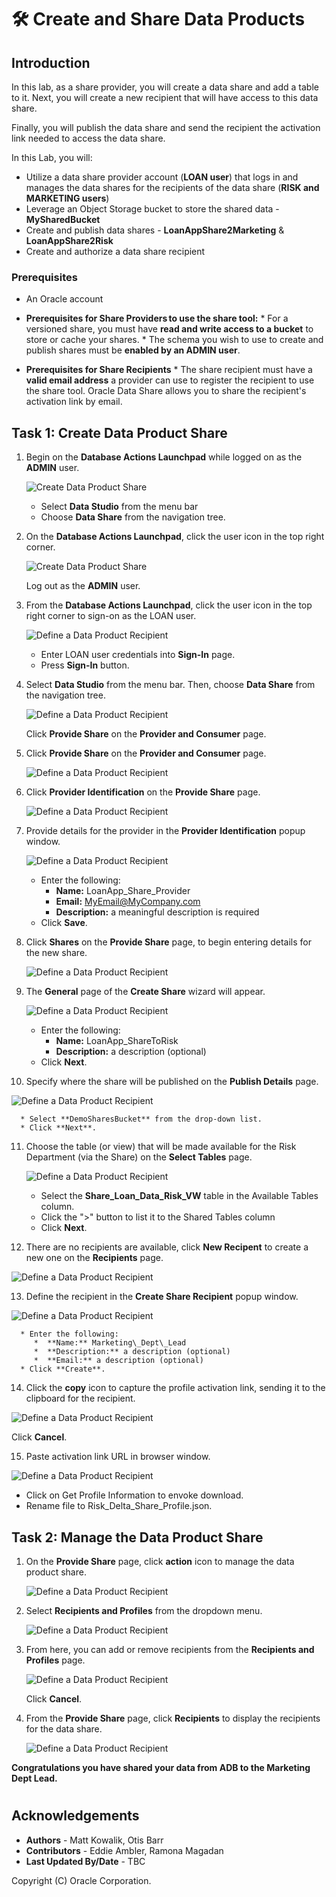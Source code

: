 # 🛠️ Create and Share Data Products

## Introduction

In this lab, as a share provider, you will create a data share and add a table to it. Next, you will create a new recipient that will have access to this data share.

Finally, you will publish the data share and send the recipient the activation link needed to access the data share.

In this Lab, you will:

* Utilize a data share provider account (**LOAN user**) that logs in and manages the data shares for the recipients of the data share (**RISK and MARKETING users**)
* Leverage an Object Storage bucket to store the shared data - **MySharedBucket**
* Create and publish data shares - **LoanAppShare2Marketing** & **LoanAppShare2Risk**
* Create and authorize a data share recipient

### Prerequisites

* An Oracle account

* **Prerequisites for Share Providers to use the share tool:**
      * For a versioned share, you must have **read and write access to a bucket** to store or cache your shares.
      * The schema you wish to use to create and publish shares must be **enabled by an ADMIN user**.

* **Prerequisites for Share Recipients**
      * The share recipient must have a **valid email address** a provider can use to register the recipient to use the share tool. Oracle Data Share allows you to share the recipient's activation link by email.

## Task 1: Create Data Product Share

1. Begin on the **Database Actions Launchpad** while logged on as the **ADMIN** user.

   ![Create Data Product Share](./images/create-data-product-share-1.png "Create Data Product Share")

   * Select **Data Studio** from the menu bar
   * Choose **Data Share** from the navigation tree.

2. On the **Database Actions Launchpad**, click the user icon in the top right corner.

   ![Create Data Product Share](./images/create-data-product-share-1a.png "Create Data Product Share")

   Log out as the **ADMIN** user.

3. From the **Database Actions Launchpad**, click the user icon in the top right corner to sign-on as the LOAN user.

   ![Define a Data Product Recipient](./images/define-data-product-share-recipient-1.png "Define a Data Product Recipient")

      * Enter LOAN user credentials into **Sign-In** page.
      * Press **Sign-In** button.

4. Select **Data Studio** from the menu bar.  Then, choose **Data Share** from the navigation tree.

   ![Define a Data Product Recipient](./images/define-data-product-share-recipient-2.png "Define a Data Product Recipient")

   Click **Provide Share** on the **Provider and Consumer** page.

5. Click **Provide Share** on the **Provider and Consumer** page.

    ![Define a Data Product Recipient](./images/define-data-product-share-recipient-3.png "Define a Data Product Recipient")

6. Click **Provider Identification** on the **Provide Share** page.

   ![Define a Data Product Recipient](./images/define-data-product-share-recipient-4.png "Define a Data Product Recipient")

7. Provide details for the provider in the **Provider Identification** popup window.

   ![Define a Data Product Recipient](./images/define-data-product-share-recipient-5.png "Define a Data Product Recipient")

      * Enter the following:
         * **Name:** LoanApp\_Share\_Provider
         * **Email:** MyEmail@MyCompany.com
         * **Description:** a meaningful description is required
      * Click **Save**.

8. Click **Shares** on the **Provide Share** page, to begin entering details for the new share.

    ![Define a Data Product Recipient](./images/define-data-product-share-recipient-6.png "Define a Data Product Recipient")

9. The **General** page of the **Create Share** wizard will appear.

    ![Define a Data Product Recipient](./images/create-share-general-risk.png "Define a Data Product Recipient")

      * Enter the following:
         *  **Name:** LoanApp\_ShareToRisk
         *  **Description:** a description (optional)
      * Click **Next**.

10. Specify where the share will be published on the **Publish Details** page.

   ![Define a Data Product Recipient](./images/define-data-product-share-recipient-8.png "Define a Data Product Recipient")

      * Select **DemoSharesBucket** from the drop-down list.
      * Click **Next**.

11. Choose the table (or view) that will be made available for the Risk Department (via the Share) on the **Select Tables** page.

    ![Define a Data Product Recipient](./images/create-share-select-table-risk.png "Define a Data Product Recipient")

      * Select the **Share\_Loan\_Data\_Risk\_VW** table in the Available Tables column.
      *  Click the ">" button to list it to the Shared Tables column
      * Click **Next**.

12. There are no recipients are available, click **New Recipent** to create a new one on the **Recipients** page.

   ![Define a Data Product Recipient](./images/define-data-product-share-recipient-10.png "Define a Data Product Recipient")

13. Define the recipient in the **Create Share Recipient** popup window.

   ![Define a Data Product Recipient](./images/create-share-recipient-risk.png "Define a Data Product Recipient")

      * Enter the following:
         *  **Name:** Marketing\_Dept\_Lead
         *  **Description:** a description (optional)
         *  **Email:** a description (optional)
      * Click **Create**.

14. Click the **copy** icon to capture the profile activation link, sending it to the clipboard for the recipient.

   ![Define a Data Product Recipient](./images/define-data-product-share-recipient-12.png "Define a Data Product Recipient")

   Click **Cancel**.

15. Paste activation link URL in browser window.

   ![Define a Data Product Recipient](./images/paste-activation-link-in-window.png "Define a Data Product Recipient")

   * Click on Get Profile Information to envoke download.
   * Rename file to Risk\_Delta\_Share\_Profile.json.

## Task 2: Manage the Data Product Share

1. On the **Provide Share** page, click **action** icon to manage the data product share.

   ![Define a Data Product Recipient](./images/manage-data-product-share-risk-1.png "Define a Data Product Recipient")

2. Select **Recipients and Profiles** from the dropdown menu.

   ![Define a Data Product Recipient](./images/manage-data-product-share-risk-2.png "Define a Data Product Recipient")

3. From here, you can add or remove recipients from the **Recipients and Profiles** page.

   ![Define a Data Product Recipient](./images/manage-data-product-share-risk-3.png "Define a Data Product Recipient")

   Click **Cancel**.

4. From the **Provide Share** page, click **Recipients** to display the recipients for the data share.

   ![Define a Data Product Recipient](./images/manage-data-product-share-4.png "Define a Data Product Recipient")

**Congratulations you have shared your data from ADB to the Marketing Dept Lead.**
#
## Acknowledgements
* **Authors** - Matt Kowalik, Otis Barr
* **Contributors** - Eddie Ambler, Ramona Magadan
* **Last Updated By/Date** - TBC

Copyright (C) Oracle Corporation.
